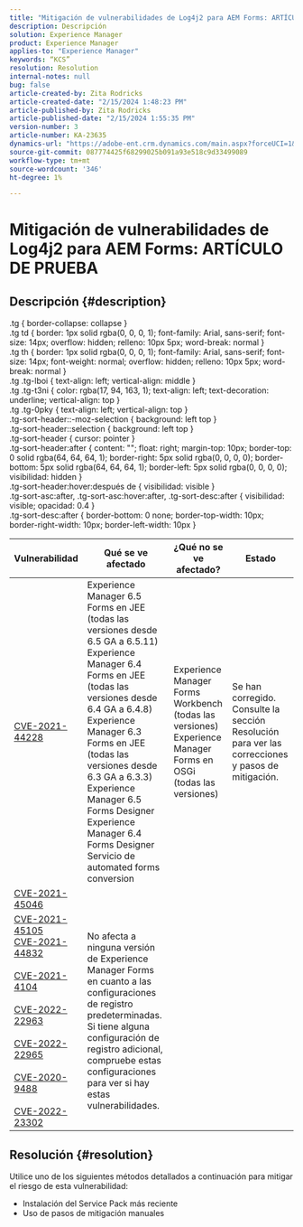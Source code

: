 ```yaml
---
title: "Mitigación de vulnerabilidades de Log4j2 para AEM Forms: ARTÍCULO DE PRUEBA"
description: Descripción
solution: Experience Manager
product: Experience Manager
applies-to: "Experience Manager"
keywords: “KCS”
resolution: Resolution
internal-notes: null
bug: false
article-created-by: Zita Rodricks
article-created-date: "2/15/2024 1:48:23 PM"
article-published-by: Zita Rodricks
article-published-date: "2/15/2024 1:55:35 PM"
version-number: 3
article-number: KA-23635
dynamics-url: "https://adobe-ent.crm.dynamics.com/main.aspx?forceUCI=1&pagetype=entityrecord&etn=knowledgearticle&id=c83529e0-08cc-ee11-9079-6045bd006793"
source-git-commit: 087774425f68299025b091a93e518c9d33499089
workflow-type: tm+mt
source-wordcount: '346'
ht-degree: 1%

---
```


# Mitigación de vulnerabilidades de Log4j2 para AEM Forms: ARTÍCULO DE PRUEBA

## Descripción {#description}

.tg { border-collapse: collapse }<br>.tg td { border: 1px solid rgba(0, 0, 0, 1); font-family: Arial, sans-serif; font-size: 14px; overflow: hidden; relleno: 10px 5px; word-break: normal }<br>.tg th { border: 1px solid rgba(0, 0, 0, 1); font-family: Arial, sans-serif; font-size: 14px; font-weight: normal; overflow: hidden; relleno: 10px 5px; word-break: normal }<br>.tg .tg-lboi { text-align: left; vertical-align: middle }<br>.tg .tg-t3ni { color: rgba(17, 94, 163, 1); text-align: left; text-decoration: underline; vertical-align: top }<br>.tg .tg-0pky { text-align: left; vertical-align: top }<br>.tg-sort-header::-moz-selection { background: left top }<br>.tg-sort-header::selection { background: left top }<br>.tg-sort-header { cursor: pointer }<br>.tg-sort-header:after { content: &quot;&quot;; float: right; margin-top: 10px; border-top: 0 solid rgba(64, 64, 64, 1); border-right: 5px solid rgba(0, 0, 0, 0); border-bottom: 5px solid rgba(64, 64, 64, 1); border-left: 5px solid rgba(0, 0, 0, 0); visibilidad: hidden }<br>.tg-sort-header:hover:después de { visibilidad: visible }<br>.tg-sort-asc:after, .tg-sort-asc:hover:after, .tg-sort-desc:after { visibilidad: visible; opacidad: 0.4 }<br>.tg-sort-desc:after { border-bottom: 0 none; border-top-width: 10px; border-right-width: 10px; border-left-width: 10px }

| Vulnerabilidad | Qué se ve afectado | ¿Qué no se ve afectado? | Estado |
| --- | --- | --- | --- |
| [CVE-2021-44228](https://cve.mitre.org/cgi-bin/cvename.cgi?name=2021-44228) | Experience Manager 6.5 Forms en JEE (todas las versiones desde 6.5 GA a 6.5.11)<br>Experience Manager 6.4 Forms en JEE (todas las versiones desde 6.4 GA a 6.4.8)<br>Experience Manager 6.3 Forms en JEE (todas las versiones desde 6.3 GA a 6.3.3)<br>Experience Manager 6.5 Forms Designer Experience Manager 6.4 Forms Designer<br>Servicio de automated forms conversion | Experience Manager Forms Workbench (todas las versiones)<br>Experience Manager Forms en OSGi (todas las versiones) | Se han corregido. Consulte la sección Resolución para ver las correcciones y pasos de mitigación. |
| [CVE-2021-45046](https://cve.mitre.org/cgi-bin/cvename.cgi?name=2021-45046) |
| [CVE-2021-45105](https://cve.mitre.org/cgi-bin/cvename.cgi?name=CVE-2021-45105)<br>[CVE-2021-44832](https://cve.mitre.org/cgi-bin/cvename.cgi?name=CVE-2021-45105)<br><br>[CVE-2021-4104](https://cve.mitre.org/cgi-bin/cvename.cgi?name=CVE-2021-45105)<br><br>[CVE-2022-22963](https://cve.mitre.org/cgi-bin/cvename.cgi?name=CVE-2021-45105)<br><br>[CVE-2022-22965](https://cve.mitre.org/cgi-bin/cvename.cgi?name=CVE-2021-45105)<br><br>[CVE-2020-9488](https://cve.mitre.org/cgi-bin/cvename.cgi?name=CVE-2021-45105)<br><br>[CVE-2022-23302](https://cve.mitre.org/cgi-bin/cvename.cgi?name=CVE-2021-45105)<br> | No afecta a ninguna versión de Experience Manager Forms en cuanto a las configuraciones de registro predeterminadas. Si tiene alguna configuración de registro adicional, compruebe estas configuraciones para ver si hay estas vulnerabilidades. | <br><br><br><br><br><br>  |



## Resolución {#resolution}


Utilice uno de los siguientes métodos detallados a continuación para mitigar el riesgo de esta vulnerabilidad:

- Instalación del Service Pack más reciente
- Uso de pasos de mitigación manuales

